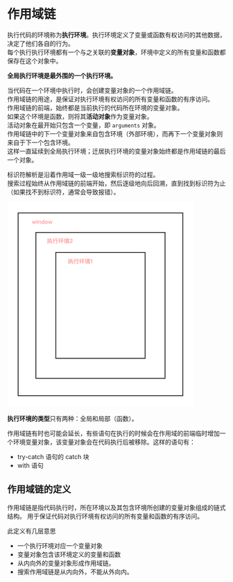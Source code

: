 # 作用域链

执行代码的环境称为**执行环境**。执行环境定义了变量或函数有权访问的其他数据，决定了他们各自的行为。  
每个执行执行环境都有一个与之关联的**变量对象**，环境中定义的所有变量和函数都保存在这个对象中。

**全局执行环境是最外围的一个执行环境。**

当代码在一个环境中执行时，会创建变量对象的一个作用域链。  
作用域链的用途，是保证对执行环境有权访问的所有变量和函数的有序访问。  
作用域链的前端，始终都是当前执行的代码所在环境的变量对象。  
如果这个环境是函数，则将其**活动对象**作为变量对象。  
活动对象在最开始只包含一个变量，即 `arguments` 对象。  
作用域链中的下一个变量对象来自包含环境（外部环境），而再下一个变量对象则来自于下一个包含环境。  
这样一直延续到全局执行环境；迁居执行环境的变量对象始终都是作用域链的最后一个对象。

标识符解析是沿着作用域一级一级地搜索标识符的过程。  
搜索过程始终从作用域链的前端开始，然后逐级地向后回溯，直到找到标识符为止（如果找不到标识符，通常会导致报错）。

![](/assets/作用域链.png)

**执行环境的类型**只有两种：全局和局部（函数）。

作用域链有时也可能会延长，有些语句在执行的时候会在作用域的前端临时增加一个环境变量对象，该变量对象会在代码执行后被移除。这样的语句有：

* try-catch 语句的 catch 块
* with 语句

## 作用域链的定义

作用域链是指代码执行时，所在环境以及其包含环境所创建的变量对象组成的链式结构。
用于保证代码对执行环境有权访问的所有变量和函数的有序访问。

此定义有几层意思

* 一个执行环境对应一个变量对象
* 变量对象包含该环境定义的变量和函数
* 从内向外的变量对象形成作用域链。
* 搜索作用域链是从内向外，不能从外向内。
